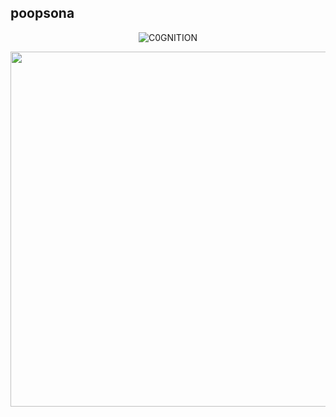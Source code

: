 ## poopsona

<p align="center"> <img src="https://komarev.com/ghpvc/?username=C0GNITION&label=Profile%20views&color=lightgrey&style=flat" alt="C0GNITION" /> </p>
<p align="center">
  <img width="644" height="568" src="https://https://i.ibb.co/Zhs2XqC/20241015-143914.png">
</p>



